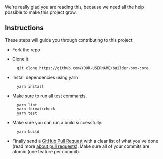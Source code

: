 We're really glad you are reading this, because we need all the help possible to make this project grow.

## Instructions

These steps will guide you through contributing to this project:

- Fork the repo
- Clone it

		git clone https://github.com/YOUR-USERNAME/builder-box-core
- Install dependencies using yarn

		yarn install
- Make sure to run all test commands.

		yarn lint
		yarn format:check
		yarn test 

- Make sure you can run a build successfully. 

		yarn build

- Finally send a [GitHub Pull Request](https://github.com/ElMijo/builder-box-core/compare?expand=1) with a clear list of what you've done (read more [about pull requests](https://help.github.com/articles/about-pull-requests/)). Make sure all of your commits are atomic (one feature per commit).
